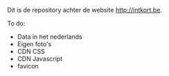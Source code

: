 Dit is de repository achter de website http://intkort.be.

To do:
- Data in het nederlands
- Eigen foto's
- CDN CSS
- CDN Javascript
- favicon